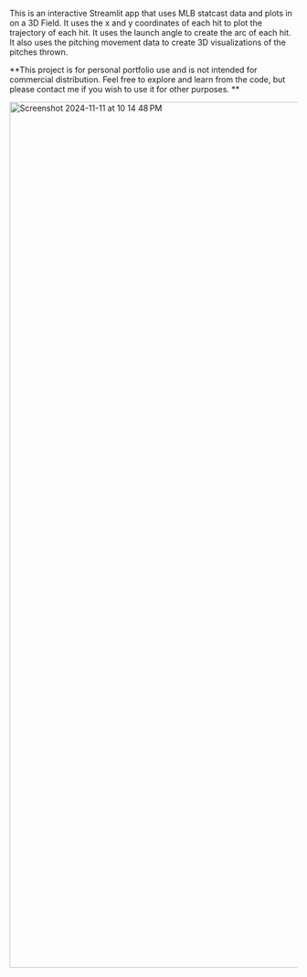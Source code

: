 This is an interactive Streamlit app that uses MLB statcast data and plots in on a 3D Field. It uses the x and y coordinates of each hit to plot the trajectory of each hit. It uses the launch angle to create the arc of each hit. It also uses the pitching movement data to create 3D visualizations of the pitches thrown.

**This project is for personal portfolio use and is not intended for commercial distribution. Feel free to explore and learn from the code, but please contact me if you wish to use it for other purposes. **

<img width="1514" alt="Screenshot 2024-11-11 at 10 14 48 PM" src="https://github.com/user-attachments/assets/665d3159-4672-4371-9080-2a62a8ae2a01">
